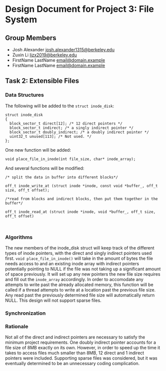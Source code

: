 Design Document for Project 3: File System
==========================================

## Group Members

* Josh Alexander <josh.alexander1315@berkeley.edu>
* Zuxin Li <lizx2019@berkeley.edu>
* FirstName LastName <email@domain.example>
* FirstName LastName <email@domain.example>

## Task 2: Extensible Files
### Data Structures
The following will be added to the `struct inode_disk`:

```
struct inode_disk
{
  block_sector_t direct[12]; /* 12 direct pointers */
  block_sector_t indirect; /* a singly indirect pointer */
  block_sector_t doubly_indirect; /* a doubly indirect pointer */
  uint32_t unused[113]; /* Not used. */
};
```

One new function will be added:
```
void place_file_in_inode(int file_size, char* inode_array); 
```

And several functions will be modified:

```
/* split the data in buffer into different blocks*/ 

off_t inode_write_at (struct inode *inode, const void *buffer_, off_t size, off_t offset);

/*read from blocks and indirect blocks, then put them together in the buffer*/

off_t inode_read_at (struct inode *inode, void *buffer_, off_t size, off_t offset)



```

### Algorithms
The new members of the inode_disk struct will keep track of the different types of inode pointers, with the direct and singly indirect pointers used first.  `void place_file_in_inode()` will take in the amount of bytes the file needs access to and an existing inode array with indirect pointers potentially pointing to NULL if the file was not taking up a significant amount of space previously.  It will set up any new pointers the new file size requires and fill out the `inode_array` accordingly.  In order to accomodate any attempts to write past the already allocated memory, this function will be called if a thread attempts to write at a location past the previous file size.  Any read past the previously determined file size will automatically return NULL.  This design will not support sparse files.

### Synchronization


### Rationale
Not all of the direct and indirect pointers are necessary to satisfy the minimum project requirements.  One doubly indirect pointer accounts for a file size of 8MB exactly on its own.  However, in order to speed up the time it takes to access files much smaller than 8MB, 12 direct and 1 indirect pointers were included. Supporting sparse files was considered, but it was eventually determined to be an unnecessary coding complication.

